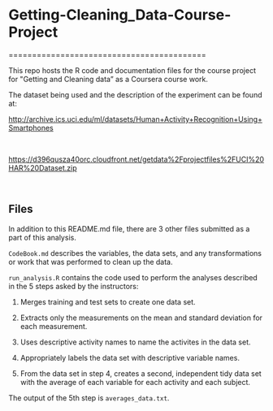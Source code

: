 # Getting-Cleaning_Data-Course-Project

==========================================

This repo hosts the R code and documentation files for the course project for
"Getting and Cleaning data” as a Coursera course work.

The dataset being used and the description of the experiment can be found at:

<http://archive.ics.uci.edu/ml/datasets/Human+Activity+Recognition+Using+Smartphones>

 

<https://d396qusza40orc.cloudfront.net/getdata%2Fprojectfiles%2FUCI%20HAR%20Dataset.zip> 

 

Files
-----

In addition to this README.md file, there are 3 other files submitted as a part
of this analysis.

`CodeBook.md` describes the variables, the data sets, and any transformations or
work that was performed to clean up the data.

`run_analysis.R` contains the code used to perform the analyses described in the
5 steps asked by the instructors:

1.  Merges training and test sets to create one data set.

2.  Extracts only the measurements on the mean and standard deviation for each
measurement.

3.  Uses descriptive activity names to name the activites in the data set.

4.  Appropriately labels the data set with descriptive variable names.

5.  From the data set in step 4, creates a second, independent tidy data set
with the average of each variable for each activity and each subject.

The output of the 5th step is `averages_data.txt`.
